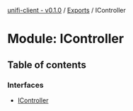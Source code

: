 [unifi-client - v0.1.0](../README.md) / [Exports](../modules.md) / IController

# Module: IController

## Table of contents

### Interfaces

- [IController](../interfaces/icontroller.icontroller-1.md)

